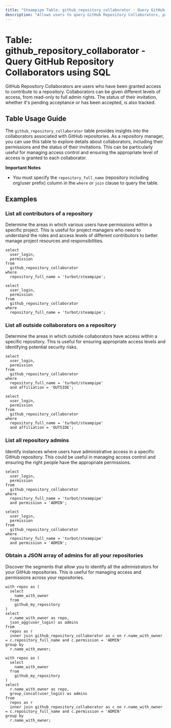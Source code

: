 ```yaml
---
title: "Steampipe Table: github_repository_collaborator - Query GitHub Repository Collaborators using SQL"
description: "Allows users to query GitHub Repository Collaborators, providing detailed information about collaboration permissions and the status of invitations."
---
```


# Table: github_repository_collaborator - Query GitHub Repository Collaborators using SQL

GitHub Repository Collaborators are users who have been granted access to contribute to a repository. Collaborators can be given different levels of access, from read-only to full admin rights. The status of their invitation, whether it's pending acceptance or has been accepted, is also tracked.

## Table Usage Guide

The `github_repository_collaborator` table provides insights into the collaborators associated with GitHub repositories. As a repository manager, you can use this table to explore details about collaborators, including their permissions and the status of their invitations. This can be particularly useful for managing access control and ensuring the appropriate level of access is granted to each collaborator.

**Important Notes**
- You must specify the `repository_full_name` (repository including org/user prefix) column in the `where` or `join` clause to query the table.

## Examples

### List all contributors of a repository
Determine the areas in which various users have permissions within a specific project. This is useful for project managers who need to understand the roles and access levels of different contributors to better manage project resources and responsibilities.

```sql+postgres
select
  user_login,
  permission
from
  github_repository_collaborator
where
  repository_full_name = 'turbot/steampipe';
```

```sql+sqlite
select
  user_login,
  permission
from
  github_repository_collaborator
where
  repository_full_name = 'turbot/steampipe';
```

### List all outside collaborators on a repository
Determine the areas in which outside collaborators have access within a specific repository. This is useful for ensuring appropriate access levels and identifying potential security risks.

```sql+postgres
select
  user_login,
  permission
from
  github_repository_collaborator
where
  repository_full_name = 'turbot/steampipe'
  and affiliation = 'OUTSIDE';
```

```sql+sqlite
select
  user_login,
  permission
from
  github_repository_collaborator
where
  repository_full_name = 'turbot/steampipe'
  and affiliation = 'OUTSIDE';
```

### List all repository admins
Identify instances where users have administrative access in a specific GitHub repository. This could be useful in managing access control and ensuring the right people have the appropriate permissions.

```sql+postgres
select
  user_login,
  permission
from
  github_repository_collaborator
where
  repository_full_name = 'turbot/steampipe'
  and permission = 'ADMIN';
```

```sql+sqlite
select
  user_login,
  permission
from
  github_repository_collaborator
where
  repository_full_name = 'turbot/steampipe'
  and permission = 'ADMIN';
```

### Obtain a JSON array of admins for all your repositories
Discover the segments that allow you to identify all the administrators for your GitHub repositories. This is useful for managing access and permissions across your repositories.

```sql+postgres
with repos as (
  select
    name_with_owner
  from
    github_my_repository
)
select
  r.name_with_owner as repo,
  json_agg(user_login) as admins
from
  repos as r
  inner join github_repository_collaborator as c on r.name_with_owner = c.repository_full_name and c.permission = 'ADMIN'
group by
  r.name_with_owner;
```

```sql+sqlite
with repos as (
  select
    name_with_owner
  from
    github_my_repository
)
select
  r.name_with_owner as repo,
  group_concat(user_login) as admins
from
  repos as r
  inner join github_repository_collaborator as c on r.name_with_owner = c.repository_full_name and c.permission = 'ADMIN'
group by
  r.name_with_owner;
```